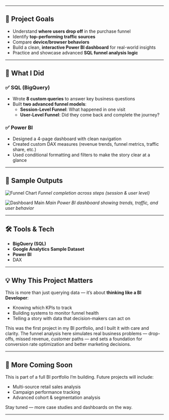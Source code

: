 
---

## 🚀 Project Goals

- Understand **where users drop off** in the purchase funnel
- Identify **top-performing traffic sources**
- Compare **device/browser behaviors**
- Build a clean, **interactive Power BI dashboard** for real-world insights
- Practice and showcase advanced **SQL funnel analysis logic**

---

## 🧠 What I Did

### ✅ SQL (BigQuery)
- Wrote **8 custom queries** to answer key business questions
- Built **two advanced funnel models**:
  - **Session-Level Funnel**: What happened in one visit
  - **User-Level Funnel**: Did they come back and complete the journey?

### ✅ Power BI
- Designed a 4-page dashboard with clean navigation
- Created custom DAX measures (revenue trends, funnel metrics, traffic share, etc.)
- Used conditional formatting and filters to make the story clear at a glance

---

## 📸 Sample Outputs

![Funnel Chart]([https://your-link.com/image.png](https://github.com/MoRMatipour/funnel-BI-analysis/blob/main/screenshots/Device%20Analysis.png?raw=true))
*Funnel completion across steps (session & user level)*

![Dashboard Main](screenshots/dashboard_main.png)
*Main Power BI dashboard showing trends, traffic, and user behavior*

---

## 🛠 Tools & Tech

- **BigQuery (SQL)**
- **Google Analytics Sample Dataset**
- **Power BI**
- DAX

---

## 💡 Why This Project Matters

This is more than just querying data — it’s about **thinking like a BI Developer**:
- Knowing which KPIs to track
- Building systems to monitor funnel health
- Telling a story with data that decision-makers can act on

This was the first project in my BI portfolio, and I built it with care and clarity. The funnel analysis here simulates real business problems — drop-offs, missed revenue, customer paths — and sets a foundation for conversion rate optimization and better marketing decisions.

---

## 🔗 More Coming Soon

This is part of a full BI portfolio I’m building. Future projects will include:
- Multi-source retail sales analysis
- Campaign performance tracking
- Advanced cohort & segmentation analysis

Stay tuned — more case studies and dashboards on the way.

---
